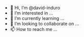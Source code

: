- 👋 Hi, I’m @david-induro
- 👀 I’m interested in ...
- 🌱 I’m currently learning ...
- 💞️ I’m looking to collaborate on ...
- 📫 How to reach me ...

<!---
david-induro/david-induro is a ✨ special ✨ repository because its `README.md` (this file) appears on your GitHub profile.
You can click the Preview link to take a look at your changes.
--->
